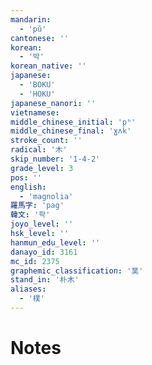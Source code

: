 ```yaml
---
mandarin:
  - 'pǔ'
cantonese: ''
korean:
  - '박'
korean_native: ''
japanese:
  - 'BOKU'
  - 'HOKU'
japanese_nanori: ''
vietnamese:
middle_chinese_initial: 'pʰ'
middle_chinese_final: 'ɣʌk'
stroke_count: ''
radical: '木'
skip_number: '1-4-2'
grade_level: 3
pos: ''
english:
  - 'magnolia'
羅馬字: 'pag'
韓文: '팍'
joyo_level: ''
hsk_level: ''
hanmun_edu_level: ''
danayo_id: 3161
mc_id: 2375
graphemic_classification: '菐'
stand_in: '朴木'
aliases:
  - '樸'
---
```


# Notes
